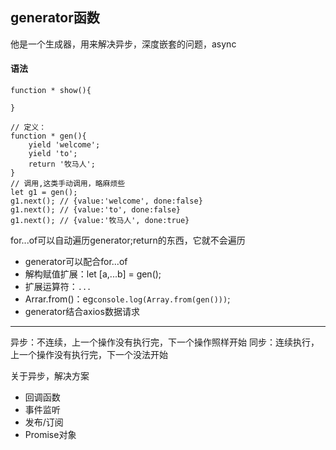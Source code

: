 ## generator函数
他是一个生成器，用来解决异步，深度嵌套的问题，async

#### 语法
```
function * show(){
    
}

// 定义：
function * gen(){
    yield 'welcome';
    yield 'to';
    return '牧马人';
}
// 调用,这类手动调用，略麻烦些
let g1 = gen();
g1.next(); // {value:'welcome', done:false}
g1.next(); // {value:'to', done:false}
g1.next(); // {value:'牧马人', done:true}
```
for...of可以自动遍历generator;return的东西，它就不会遍历
+ generator可以配合for...of
+ 解构赋值扩展：let [a,...b] = gen();
+ 扩展运算符：`...`
+ Arrar.from()：eg`console.log(Array.from(gen()))`;
+ generator结合axios数据请求
*** 
异步：不连续，上一个操作没有执行完，下一个操作照样开始
同步：连续执行，上一个操作没有执行完，下一个没法开始

关于异步，解决方案
+ 回调函数
+ 事件监听
+ 发布/订阅
+ Promise对象
    

